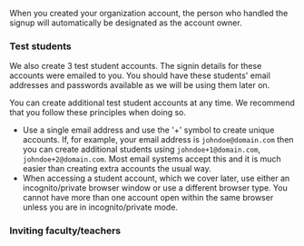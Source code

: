 When you created your organization account, the person who handled the signup will automatically be designated as the account owner.

### Test students
We also create 3 test student accounts. The signin details for these accounts were emailed to you. You should have these students' email addresses and passwords available as we will be using them later on.

You can create additional test student accounts at any time. We recommend that you follow these principles when doing so.

- Use a single email address and use the '+' symbol to create unique accounts. If, for example, your email address is `johndoe@domain.com` then you can create additional students using `johndoe+1@domain.com`, `johndoe+2@domain.com`. Most email systems accept this and it is much easier than creating extra accounts the usual way.
- When accessing a student account, which we cover later, use either an incognito/private browser window or use a different browser type. You cannot have more than one account open within the same browser unless you are in incognito/private mode.

### Inviting faculty/teachers
